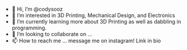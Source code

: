 - 👋 Hi, I’m @codysooz
- 👀 I’m interested in 3D Printing, Mechanical Design, and Electronics
- 🌱 I’m currently learning more about 3D Printing as well as dabbling in programming.
- 💞️ I’m looking to collaborate on ...
- 📫 How to reach me ... message me on instagram! Link in bio

<!---
codysuzz/codysuzz is a ✨ special ✨ repository because its `README.md` (this file) appears on your GitHub profile.
You can click the Preview link to take a look at your changes.
--->
